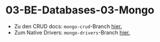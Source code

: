 # 03-BE-Databases-03-Mongo

-   Zu den CRUD docs: `mongo-crud`-Branch [hier.](https://github.com/WD-23-D10-A/be-mongo-crud/tree/mongo-crud)
-   Zum Native Drivers: `mongo-drivers`-Branch [hier.](https://github.com/WD-23-D10-A/be-mongo-crud/tree/mongo-drivers)
